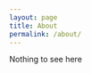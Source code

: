 ```yaml
---
layout: page
title: About
permalink: /about/
---
```


<div class="marquee"><p>Nothing to see here</p></div>
